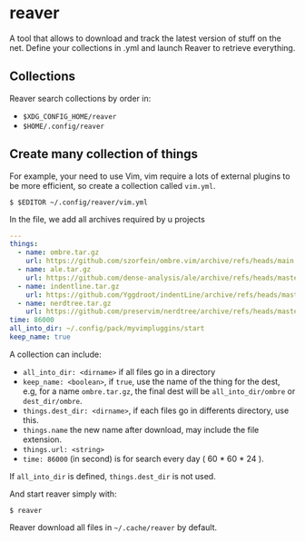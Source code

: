 # reaver

A tool that allows to download and track the latest version of stuff on the net.
Define your collections in .yml and launch Reaver to retrieve everything.

## Collections

Reaver search collections by order in:

- `$XDG_CONFIG_HOME/reaver`
- `$HOME/.config/reaver`

## Create many collection of things

For example, your need to use Vim, vim require a lots of external plugins to be more efficient, so create a collection called `vim.yml`.

    $ $EDITOR ~/.config/reaver/vim.yml

In the file, we add all archives required by u projects

```yml
---
things:
  - name: ombre.tar.gz
    url: https://github.com/szorfein/ombre.vim/archive/refs/heads/main.tar.gz
  - name: ale.tar.gz
    url: https://github.com/dense-analysis/ale/archive/refs/heads/master.tar.gz
  - name: indentline.tar.gz
    url: https://github.com/Yggdroot/indentLine/archive/refs/heads/master.tar.gz
  - name: nerdtree.tar.gz
    url: https://github.com/preservim/nerdtree/archive/refs/heads/master.tar.gz
time: 86000
all_into_dir: ~/.config/pack/myvimpluggins/start
keep_name: true
```

A collection can include:
- `all_into_dir: <dirname>` if all files go in a directory
- `keep_name: <boolean>`, if `true`, use the name of the thing for the dest, e.g, for a name `ombre.tar.gz`, the final dest will be `all_into_dir/ombre` or `dest_dir/ombre`.
- `things.dest_dir: <dirname>`, if each files go in differents directory, use this.
- `things.name` the new name after download, may include the file extension.
- `things.url: <string>`
- `time: 86000` (in second) is for search every day ( 60 * 60 * 24 ).

If `all_into_dir` is defined, `things.dest_dir` is not used.

And start reaver simply with:

    $ reaver

Reaver download all files in `~/.cache/reaver` by default.
